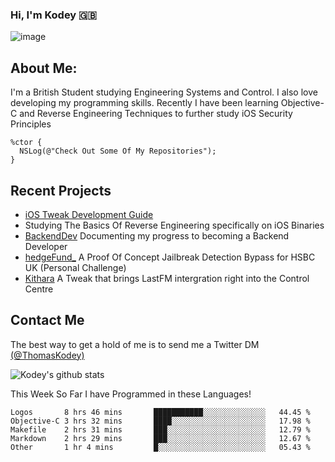 ### Hi, I'm Kodey 🇬🇧
![image](https://kodeycodesstuff.tech/memoji.jpg)

## About Me:
I'm a British Student studying Engineering Systems and Control. I also love developing my programming skills.
Recently I have been learning Objective-C and Reverse Engineering Techniques to further study iOS Security Principles

```objc
%ctor {
  NSLog(@"Check Out Some Of My Repositories");  
}
```

## Recent Projects
- [iOS Tweak Development Guide](https://kodeycodesstuff.tech/guide)
- Studying The Basics Of Reverse Engineering specifically on iOS Binaries
- [BackendDev](https://github.com/KodeyThomas/BackendDev) Documenting my progress to becoming a Backend Developer
- [hedgeFund_](https://github.com/KodeyThomas/hedgeFund) A Proof Of Concept Jailbreak Detection Bypass for HSBC UK (Personal Challenge)
- [Kithara](https://github.com/KodeyThomas/Kithara) A Tweak that brings LastFM intergration right into the Control Centre

## Contact Me
The best way to get a hold of me is to send me a Twitter DM [(@ThomasKodey)](https://twitter.com/ThomasKodey)

![Kodey's github stats](https://githubstats.kodeythomas.vercel.app/api?username=KodeyThomas)

This Week So Far I have Programmed in these Languages!
<!--START_SECTION:waka-->
```text
Logos       8 hrs 46 mins       ███████████░░░░░░░░░░░░░░   44.45 % 
Objective-C 3 hrs 32 mins       ████░░░░░░░░░░░░░░░░░░░░░   17.98 % 
Makefile    2 hrs 31 mins       ███░░░░░░░░░░░░░░░░░░░░░░   12.79 % 
Markdown    2 hrs 29 mins       ███░░░░░░░░░░░░░░░░░░░░░░   12.67 % 
Other       1 hr 4 mins         █░░░░░░░░░░░░░░░░░░░░░░░░   05.43 %
```
<!--END_SECTION:waka-->
